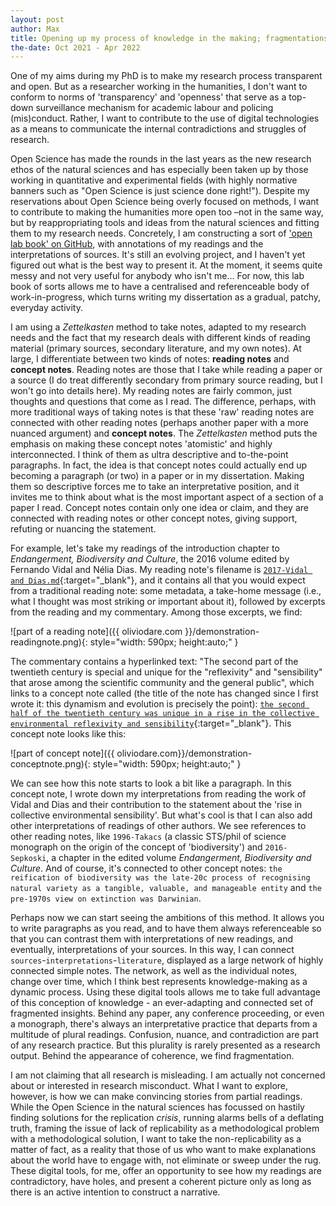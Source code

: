 ```yaml
---
layout: post
author: Max
title: Opening up my process of knowledge in the making; fragmentations as narration.
the-date: Oct 2021 - Apr 2022
---
```

One of my aims during my PhD is to make my research process transparent and open. But as a researcher working in the humanities, I don't want to conform to norms of 'transparency' and 'openness' that serve as a top-down surveillance mechanism for academic labour and policing (mis)conduct. Rather, I want to contribute to the use of digital technologies as a means to communicate the internal contradictions and struggles of research.

Open Science has made the rounds in the last years as the new research ethos of the natural sciences and has especially been taken up by those working in quantitative and experimental fields (with highly normative banners such as "Open Science is just science done right!"). Despite my reservations about Open Science being overly focused on methods, I want to contribute to making the humanities more open too –not in the same way, but by reappropriating tools and ideas from the natural sciences and fitting them to my research needs. Concretely, I am constructing a sort of <a href="https://github.com/oliviodare/MakingKnowledge" target="_blank">'open lab book' on GitHub</a>, with annotations of my readings and the interpretations of sources. It's still an evolving project, and I  haven't yet figured out what is the best way to present it. At the moment, it seems quite messy and not very useful for anybody who isn't me... For now, this lab book of sorts allows me to have a centralised and referenceable body of work-in-progress, which turns writing my dissertation as a gradual, patchy, everyday activity.

I am using a *Zettelkasten* method to take notes, adapted to my research needs and the fact that my research deals with different kinds of reading material (primary sources, secondary literature, and my own notes). At large, I differentiate between two kinds of notes: **reading notes** and **concept notes**. Reading notes are those that I take while reading a paper or a source (I do treat differently secondary from primary source reading, but I won't go into details here). My reading notes are fairly common, just thoughts and questions that come as I read. The difference, perhaps, with more traditional ways of taking notes is that these 'raw' reading notes are connected with other reading notes (perhaps another paper with a more nuanced argument) and **concept notes**. The *Zettelkasten* method puts the emphasis on making these concept notes 'atomistic' and highly interconnected. I think of them as ultra descriptive and to-the-point paragraphs. In fact, the idea is that concept notes could actually end up becoming a paragraph (or two) in a paper or in my dissertation. Making them so descriptive forces me to take an interpretative position, and it invites me to think about what is the most important aspect of a section of a paper I read. Concept notes contain only one idea or claim, and they are connected with reading notes or other concept notes, giving support, refuting or nuancing the statement.

For example, let's take my readings of the introduction chapter to *Endangerment, Biodiversity and Culture*, the 2016 volume edited by Fernando Vidal and Nélia Dias. My reading note's filename is [`2017-Vidal and Dias.md`](https://github.com/oliviodare/MakingKnowledge/blob/main/%F0%9F%8C%BF%20notes/2017-Vidal%20and%20Dias.md){:target="_blank"}, and it contains all that you would expect from a traditional reading note: some metadata, a take-home message (i.e., what I thought was most striking or important about it), followed by excerpts from the reading and my commentary. Among those excerpts, we find:

![part of a reading note]({{ oliviodare.com }}/demonstration-readingnote.png){: style="width: 590px; height:auto;" }

The commentary contains a hyperlinked text: "The second part of the twentieth century is special and unique for the "reflexivity" and "sensibility" that arose among the scientific community and the general public", which links to a concept note called (the title of the note has changed since I first wrote it: this dynamism and evolution is precisely the point): [`the second half of the twentieth century was unique in a rise in the collective environmental reflexivity and sensibility`](https://github.com/oliviodare/MakingKnowledge/blob/main/%F0%9F%8C%BF%20notes/the%20second%20half%20of%20the%20twentieth%20century%20was%20unique%20in%20a%20rise%20in%20the%20collective%20environmental%20reflexivity%20and%20sensibility.md){:target="_blank"}. This concept note looks like this:

![part of concept note]({{ oliviodare.com}}/demonstration-conceptnote.png){: style="width: 590px; height:auto;" }

We can see how this note starts to look a bit like a paragraph. In this concept note, I wrote down my interpretations from reading the work of Vidal and Dias and their contribution to the statement about the 'rise in collective environmental sensibility'. But what's cool is that I can also add other interpretations of readings of other authors. We see references to other reading notes, like `1996-Takacs` (a classic STS/phil of science monograph on the origin of the concept of 'biodiversity') and `2016-Sepkoski`, a chapter in the edited volume *Endangerment, Biodiversity and Culture*. And of course, it's connected to other concept notes: `the reification of biodiversity was the late-20c process of recognising natural variety as a tangible, valuable, and manageable entity` and `the pre-1970s view on extinction was Darwinian`.

Perhaps now we can start seeing the ambitions of this method. It allows you to write paragraphs as you read, and to have them always referenceable so that you can contrast them with interpretations of new readings, and eventually, interpretations of your sources. In this way, I can connect `sources`-`interpretations`-`literature`, displayed as a large network of highly connected simple notes. The network, as well as the individual notes, change over time, which I think best represents knowledge-making as a dynamic process. Using these digital tools allows me to take full advantage of this conception of knowledge - an ever-adapting and connected set of fragmented insights. Behind any paper, any conference proceeding, or even a monograph, there's always an interpretative practice that departs from a multitude of plural readings. Confusion, nuance, and contradiction are part of any research practice. But this plurality is rarely presented as a research output. Behind the appearance of coherence, we find fragmentation.

I am not claiming that all research is misleading. I am actually not concerned about or interested in research misconduct. What I want to explore, however, is how we can make convincing stories from partial readings. While the Open Science in the natural sciences has focussed on hastily finding solutions for the replication *crisis*, running alarms bells of a deflating truth, framing the issue of lack of replicability as a methodological problem with a methodological solution, I want to take the non-replicability as a matter of fact, as a reality that those of us who want to make explanations about the world have to engage with, not eliminate or sweep under the rug. These digital tools, for me, offer an opportunity to see how my readings are contradictory, have holes, and present a coherent picture only as long as there is an active intention to construct a narrative.
